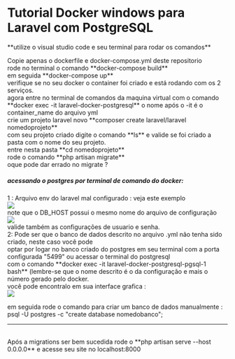<h1> Tutorial Docker windows para Laravel com PostgreSQL </h1>
**utilize o visual studio code e seu terminal para rodar os comandos**</br>
<p>Copie apenas o dockerfile e docker-compose.yml deste repositorio </br> 
rode no terminal o comando **docker-compose build** </br>
em seguida **docker-compose up**</br>
verifique se no seu docker o container foi criado e está rodando com os 2 serviços.</br>
agora entre no terminal de comandos da maquina virtual com o comando </br>
**docker exec -it laravel-docker-postgresql** o nome após o -it é o container_name do arquivo yml</br>
crie um projeto laravel novo **composer create laravel/laravel nomedoprojeto**  </br>
com seu projeto criado digite o comando **ls** e valide se foi criado a pasta com o nome do seu projeto.</br>
entre nesta pasta **cd nomedoprojeto** </br>
rode o comando **php artisan migrate**</br>
oque pode dar errado no migrate ? </br>
<h5>acessando o postgres por terminal de comando do docker:</h5>
1 : Arquivo env do laravel mal configurado : veja este exemplo </br>
<img src="https://github.com/waltereidi/Docker-tutorial-laravel_postgresql/assets/6370415/778dc1e8-fcc7-4859-9730-cf71384eac7f"></br>
note que o DB_HOST possui o mesmo nome do arquivo de configuração </br>
<img src="https://github.com/waltereidi/Docker-tutorial-laravel_postgresql/assets/6370415/aad334f0-86b4-428f-baf7-c45c3e24ddae"></br>
valide também as configurações de usuario e senha.</br>
2: Pode ser que o banco de dados descrito no arquivo .yml não tenha sido criado, neste caso você pode </br>
optar por logar no banco criado do postgres em seu terminal com a porta configurada "5499" ou acessar o terminal do postgresql </br>
com o comando **docker exec -it laravel-docker-postgresql-pgsql-1 bash** (lembre-se que o nome descrito é o da configuração e mais o número gerado pelo docker.</br>
você pode encontralo em sua interface grafica : </br>
<img src="https://github.com/waltereidi/Docker-tutorial-laravel_postgresql/assets/6370415/e2871b55-6e29-4e7a-b1ca-2741028a61e2"></br>

em seguida rode o comando para criar um banco de dados manualmente : 
psql -U postgres -c "create database nomedobanco";

<hr>
</br>
Após a migrations ser bem sucedida rode o **php artisan serve --host 0.0.0.0** e acesse seu site no localhost:8000 


